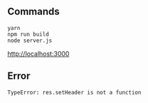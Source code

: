## Commands

```shell
yarn
npm run build
node server.js
```
[http://localhost:3000](http://localhost:3000)

## Error
```txt
TypeError: res.setHeader is not a function
```
